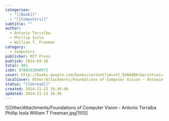 ```yaml
---
categories:
  - "[[Book]]"
  - "[[Computers]]"
subtitle: ""
author:
  - Antonio Torralba
  - Phillip Isola
  - William T. Freeman
category:
  - Computers
publisher: MIT Press
publish: 2024-04-16
total: 981
isbn: 9780262048972
cover: http://books.google.com/books/content?id=xtC_EAAAQBAJ&printsec=frontcover&img=1&zoom=1&edge=curl&source=gbs_api
localCover: Other/Attachments/Foundations of Computer Vision - Antonio Torralba Phillip Isola William T Freeman.jpg
status: "[[Unread]]"
created: 2024-11-23 16:36:46
updated: 2024-11-23 16:36
---
```


![[Other/Attachments/Foundations of Computer Vision - Antonio Torralba Phillip Isola William T Freeman.jpg|150]]